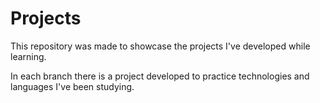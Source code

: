 # Projects
This repository was made to showcase the projects I've developed while learning.

In each branch there is a project developed to practice technologies and languages I've been studying.
